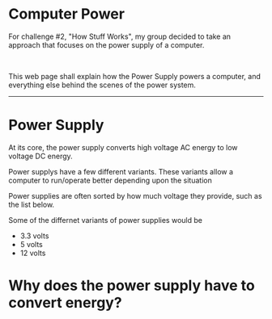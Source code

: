 <!DOCTYPE HTML> 
<html> 
<head>
       </head>
<body>
<div>

<h1> <b> Computer Power </b>  </h1> 
<body> 
<p> For challenge #2, "How Stuff Works", my group decided to take an approach that focuses on the power supply of a computer. </p>  
<br>
<p> This web page shall explain how the Power Supply powers a computer, and everything else behind the scenes of the power system. </p>
<hr> 
<h1> Power Supply </h1> 
<p> At its core, the power supply converts high voltage AC energy to low voltage DC energy. </p>
<p> Power supplys have a few different variants. These variants allow a computer to run/operate better depending upon the situation </p>
<p> Power supplies are often sorted by how much voltage they provide, such as the list below. </p>
<p> Some of the differnet variants of power supplies would be 
<ul>
<li> 3.3 volts </li>
<li> 5 volts </li> 
<li> 12 volts </li> 
</ul> 
</p>
<h1> Why does the power supply have to convert energy? </h1> 



</div>
</body> 
</html>
